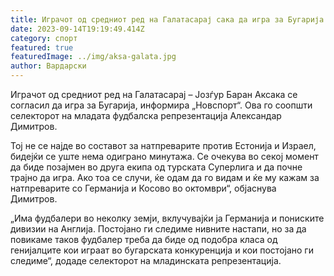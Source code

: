 ```yaml
---
title: Играчот од средниот ред на Галатасарај сака да игра за Бугарија
date: 2023-09-14T19:19:49.414Z
category: спорт
featured: true
featuredImage: ../img/aksa-galata.jpg
author: Вардарски
---
```

Играчот од средниот ред на Галатасарај – Јозѓур Баран Аксака се согласил да игра за Бугарија, информира „Новспорт“. Ова го соопшти селекторот на младата фудбалска репрезентација Александар Димитров.

Тој не се најде во составот за натпреварите против Естонија и Израел, бидејќи се уште нема одиграно минутажа. Се очекува во секој момент да биде позајмен во друга екипа од турската Суперлига и да почне трајно да игра. Ако тоа се случи, ќе одам да го видам и ќе му кажам за натпреварите со Германија и Косово во октомври“, објаснува Димитров.

„Има фудбалери во неколку земји, вклучувајќи ја Германија и пониските дивизии на Англија. Постојано ги следиме нивните настапи, но за да повикаме таков фудбалер треба да биде од подобра класа од генијалците кои играат во бугарската конкуренција и кои постојано ги следиме“, додаде селекторот на младинската репрезентација.